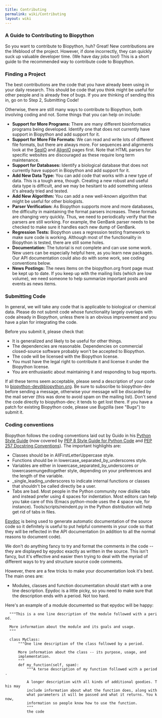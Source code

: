 ```yaml
---
title: Contributing
permalink: wiki/Contributing
layout: wiki
---
```


### A Guide to Contributing to Biopython

So you want to contribute to Biopython, huh? Great! New contributions
are the lifeblood of the project. However, if done incorrectly, they can
quickly suck up valuable developer time. (We have day jobs too!) This is
a short guide to the recommended way to contribute code to Biopython.

### Finding a Project

The best contributions are the code that you have already been using in
your daily research. This should be code that you think might be useful
for other people and is already free of bugs. If you are thinking of
sending this in, go on to Step 2, Submitting Code!

Otherwise, there are still many ways to contribute to Biopython, both
involving coding and not. Some things that you can help on include:

-   **Support for More Programs:** There are many different
    bioinformatics programs being developed. Identify one that does not
    currently have support in Biopython and add support for it.
-   **Support for More File Formats:** We can read and write lots of
    different file formats, but there are always more. For sequences and
    alignments look at the [SeqIO](SeqIO "wikilink") and
    [AlignIO](AlignIO "wikilink") pages first. Note that HTML parsers
    for specific websites are discouraged as these require long
    term maintenance.
-   **Support for Databases:** Identify a biological database that does
    not currently have support in Biopython and add support for it.
-   **Add New Data Type:** You can add code that works with a new type
    of data. This is a tough area, though. Creating a new robust and
    useful data type is difficult, and we may be hesitant to add
    something unless it's already tried and tested.
-   **Add New Algorithm:** You can add a new well-known algorithm that
    might be useful for other biologists.
-   **Parser Verification:** As Biopython supports more and more
    databases, the difficulty in maintaining the format
    parsers increases. These formats are changing very quickly. Thus, we
    need to periodically verify that the parsers are still working. For
    example, the GenBank parser needs to be checked to make sure it
    handles each new dump of GenBank.
-   **Regression Tests:** Biopython uses a regression testing framework
    to make sure code is working. Although most of the functionality in
    Biopython is tested, there are still some holes.
-   **Documentation:** The tutorial is not complete and can use
    some work. New users can be especially helpful here, as you learn
    new packages. Our API documentation could also do with some work,
    see coding conventions below.
-   **News Postings:** The news items on the biopython.org front page
    must be kept up to date. If you keep up with the mailing lists
    (which are low volume), we need someone to help summarize important
    posts and events as news items.

### Submitting Code

In general, we will take any code that is applicable to biological or
chemical data. Please do not submit code whose functionality largely
overlaps with code already in Biopython, unless there is an obvious
improvement and you have a plan for integrating the code.

Before you submit it, please check that:

-   It is generalized and likely to be useful for other things.
-   The dependencies are reasonable. Dependencies on commercial
    closed-source software probably won't be accepted to Biopython.
-   The code will be licensed with the Biopython license.
-   You must have the legal right to contribute it and license it under
    the Biopython license.
-   You are enthusiastic about maintaining it and responding to
    bug reports.

If all these terms seem acceptable, please send a description of your
code to biopython-dev@biopython.org. Be sure to subscribe to
biopython-dev before sending a message, otherwise your message will be
discarded by the mail server (this was done to avoid spam on the mailing
list). Don't send the code directly to biopython-dev; it tends to get
lost there. If you have a patch for existing Biopython code, please use
Bugzilla (see "Bugs") to submit it.

### Coding conventions

Biopython follows the coding conventions laid out by Guido in his
[Python Style Guide](http://www.python.org/doc/essays/styleguide.html)
(now covered by [PEP 8 Style Guide for Python
Code](http://www.python.org/dev/peps/pep-0008/) and [PEP 257 Docstring
Conventions](http://www.python.org/dev/peps/pep-0257/)). The important
highlights are:

-   Classes should be in AllFirstLetterUppercase style.
-   Functions should be in lowercase\_separated\_by\_underscores style.
-   Variables are either in lowercase\_separated\_by\_underscores or
    lowercasemungedtogether style, depending on your preferences and the
    length of the variable.
-   \_single\_leading\_underscores to indicate internal functions or
    classes that shouldn't be called directly be a user.
-   Tabs are bad. Most people in the Python community now dislike tabs
    and instead prefer using 4 spaces for indentation. Most editors can
    help you take care of this (Emacs python-mode uses the 4 space rule,
    for instance). Tools/scripts/reindent.py in the Python distribution
    will help get rid of tabs in files.

[Epydoc](http://epydoc.sourceforge.net/) is being used to generate
automatic documentation of the source code so it definitely is useful to
put helpful comments in your code so that they will be reflected in the
API documentation (in addition to all the normal reasons to document
code).

We don't do anything fancy to try and format the comments in the code --
they are displayed by epydoc exactly as written in the source. This
isn't fancy, but it's effective and easier then trying to deal with the
myriad of different ways to try and structure source code comments.

However, there are a few tricks to make your documentation look it's
best. The main ones are:

-   Modules, classes and function documentation should start with a one
    line description. Epydoc is a little picky, so you need to make sure
    that the description ends with a period. Not too hard.

Here's an example of a module documented so that epydoc will be happy:

`  """This is a one line description of the module followed with a period.`  
`  `  
`  More information about the module and its goals and usage.`  
`  """`

`  class MyClass:`  
`      """One line description of the class followed by a period.`  
` `  
`      More information about the class -- its purpose, usage, and`  
`      implementation.`  
`      """`  
`      def my_function(self, spam):`  
`          """A terse description of my function followed with a period.`  
`     `  
`          A longer description with all kinds of additional goodies. This may`  
`          include information about what the function does, along with`  
`          what parameters it will be passed and what it returns. You know, `  
`          information so people know how to use the function.`  
`          """`  
`          the code`
